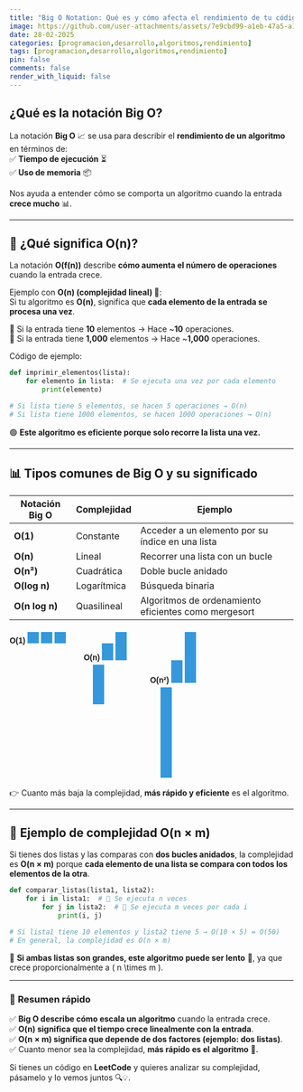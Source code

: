 ```yaml
---
title: "Big O Notation: Qué es y cómo afecta el rendimiento de tu código"
image: https://github.com/user-attachments/assets/7e9cbd99-a1eb-47a5-a196-b92189cc4ff4
date: 28-02-2025
categories: [programacion,desarrollo,algoritmos,rendimiento]
tags: [programacion,desarrollo,algoritmos,rendimiento]
pin: false
comments: false
render_with_liquid: false
---
```


## **¿Qué es la notación Big O?**  
La notación **Big O** 📈 se usa para describir el **rendimiento de un algoritmo** en términos de:  
✅ **Tiempo de ejecución** ⏳  
✅ **Uso de memoria** 📦  

Nos ayuda a entender cómo se comporta un algoritmo cuando la entrada **crece mucho** 📊.  

---

## 🧐 **¿Qué significa O(n)?**  
La notación **O(f(n))** describe **cómo aumenta el número de operaciones** cuando la entrada crece.  

Ejemplo con **O(n) (complejidad lineal) 🔄**:  
Si tu algoritmo es **O(n)**, significa que **cada elemento de la entrada se procesa una vez**.  

📌 Si la entrada tiene **10** elementos → Hace ~**10** operaciones.  
📌 Si la entrada tiene **1,000** elementos → Hace ~**1,000** operaciones.  

Código de ejemplo:  

```python
def imprimir_elementos(lista):
    for elemento in lista:  # Se ejecuta una vez por cada elemento
        print(elemento)  

# Si lista tiene 5 elementos, se hacen 5 operaciones → O(n)
# Si lista tiene 1000 elementos, se hacen 1000 operaciones → O(n)
```

🟢 **Este algoritmo es eficiente porque solo recorre la lista una vez.**  

---

## 📊 **Tipos comunes de Big O y su significado**  

| Notación Big O | Complejidad | Ejemplo |
|--------------|------------|--------|
| **O(1)** | Constante | Acceder a un elemento por su índice en una lista |
| **O(n)** | Lineal | Recorrer una lista con un bucle |
| **O(n²)** | Cuadrática | Doble bucle anidado |
| **O(log n)** | Logarítmica | Búsqueda binaria |
| **O(n log n)** | Quasilineal | Algoritmos de ordenamiento eficientes como mergesort |

<style>
  .chart-container { display: flex; gap: 20px; }
  .chart { width: 100px; text-align: center; font-family: sans-serif; }
  .bar { background: #3498db; width: 20px; display: inline-block; margin-top: 5px; }
  .o1 .bar { height: 20px; }
  .on .bar:nth-child(1) { height: 10px; } .on .bar:nth-child(2) { height: 30px; } 
  .on .bar:nth-child(3) { height: 50px; } .on .bar:nth-child(4) { height: 70px; } 
  .on2 .bar:nth-child(1) { height: 10px; } .on2 .bar:nth-child(2) { height: 40px; } 
  .on2 .bar:nth-child(3) { height: 90px; } .on2 .bar:nth-child(4) { height: 160px; } 
</style>

<div class="chart-container">
  <div class="chart o1">
    <strong>O(1)</strong>
    <div class="bar"></div>
    <div class="bar"></div>
    <div class="bar"></div>
  </div>
  <div class="chart on">
    <strong>O(n)</strong>
    <div class="bar"></div>
    <div class="bar"></div>
    <div class="bar"></div>
    <div class="bar"></div>
  </div>
  <div class="chart on2">
    <strong>O(n²)</strong>
    <div class="bar"></div>
    <div class="bar"></div>
    <div class="bar"></div>
    <div class="bar"></div>
  </div>
</div>


👉 Cuanto más baja la complejidad, **más rápido y eficiente** es el algoritmo.  

---

## 🤯 **Ejemplo de complejidad O(n × m)**  
Si tienes dos listas y las comparas con **dos bucles anidados**, la complejidad es **O(n × m)** porque **cada elemento de una lista se compara con todos los elementos de la otra**.  

```python
def comparar_listas(lista1, lista2):
    for i in lista1:  # 🔄 Se ejecuta n veces
        for j in lista2:  # 🔄 Se ejecuta m veces por cada i
            print(i, j)  

# Si lista1 tiene 10 elementos y lista2 tiene 5 → O(10 × 5) = O(50)
# En general, la complejidad es O(n × m)
```

🛑 **Si ambas listas son grandes, este algoritmo puede ser lento** 🐢, ya que crece proporcionalmente a \( n \times m \).  

---

### 🎯 **Resumen rápido**  
✅ **Big O describe cómo escala un algoritmo** cuando la entrada crece.  
✅ **O(n) significa que el tiempo crece linealmente con la entrada**.  
✅ **O(n × m) significa que depende de dos factores (ejemplo: dos listas)**.  
✅ Cuanto menor sea la complejidad, **más rápido es el algoritmo** 🚀.  

Si tienes un código en **LeetCode** y quieres analizar su complejidad, pásamelo y lo vemos juntos 🔍💡.
